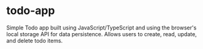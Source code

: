 # todo-app
 Simple Todo app built using JavaScript/TypeScript and using the browser's local storage API for data persistence. Allows users to create, read, update, and delete todo items.
